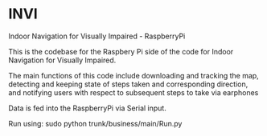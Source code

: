 INVI
====

Indoor Navigation for Visually Impaired - RaspberryPi

This is the codebase for the Raspbery Pi side of the code for Indoor Navigation for Visually Impaired.

The main functions of this code include downloading and tracking the map, detecting and keeping state of steps taken and corresponding direction, and notifying users with respect to subsequent steps to take via earphones

Data is fed into the RaspberryPi via Serial input.

Run using: sudo python trunk/business/main/Run.py

